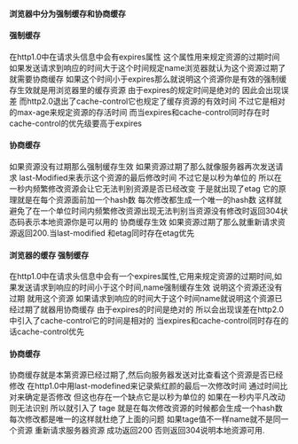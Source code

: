 ####  浏览器中分为强制缓存和协商缓存
####  强制缓存
在http1.0中在请求头信息中会有expires属性 这个属性用来规定资源的过期时间 如果发送请求到响应的时间大于这个时间规定name浏览器就认为这个资源过期了 就需要协商缓存 如果这个时间小于expires那么就说明这个资源你是有效的强制缓存生效就是用浏览器里的缓存资源 由于expires的规定时间是绝对的 因此会出现误差 而http2.0退出了cache-control它也规定了缓存资源的有效时间 不过它是相对的max-age来规定资源的存活时间 而当expires和cache-control同时存在时cache-control的优先级要高于expires

####  协商缓存
如果资源没有过期那么强制缓存生效 如果资源过期了那么就像服务器再次发送请求 last-Modified来表示这个资源的最后修改时间 不过它是以秒为单位的 所以在一秒内频繁修改资源会让它无法判别资源是否已经改变 于是就出现了etag 它的原理就是在每个资源面前加一个hash数 每次修改都生成一个唯一的hash数 这样就避免了在一个单位时间内频繁修改资源出现无法判别当资源没有修改时返回304状态码表示本地资源你是可以用的 协商缓存生效 如果资源过期了那么就重新请求资源返回200.当last-modified 和etag同时存在etag优先

#### 浏览器的缓存 强制缓存
在http1.0中在请求头信息中会有一个expires属性,它用来规定资源的过期时间,如果发送请求到响应的时间小于这个时间,name强制缓存生效 说明这个资源还没有过期 就用这个资源 如果请求到响应的时间大于这个时间name就说明这个资源已经过期了就器用协商缓存 由于expires的时间是绝对的 所以会出现误差在http2.0中引入了cache-control它的时间是相对的 当expires和cache-control同时存在的话cache-control优先

#### 协商缓存
协商缓存就是本第资源已经过期了,然后向服务器发送对比查看这个资源是否已经修改 在http1.0中用last-modefined来记录紫红颜的最后一次修改时间 通过时间比对来确定是否修改 但这也存在一个缺点它是以秒为单位的 如果在一秒内平凡改动则无法识别 所以就引入了 tage 就是在每次修改资源的时候都会生成一个hash数每次修改都是唯一的这样就杜绝了上面的问题 如果tage值不一样name就不是同一个资源 重新请求服务器资源 成功返回200 否则返回304说明本地资源可用.
